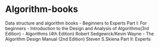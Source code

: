 # Algorithm-books
Data structure and algorithm books - Beginners to Experts
Part I: For beginners
        - Introduction to the Design and Analysis of Algorithms(3rd Edition)
        - Algorithms (4th Edition) Robert Sedgewick/Kevin Wayne
        - The Algorithm Design Manual (2nd Edition) Steven S.Skiena
Part II: Experts
